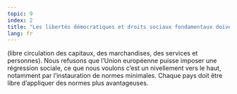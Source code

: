 ```yaml
---
topic: 9
index: 2
title: "Les libertés démocratiques et droits sociaux fondamentaux doivent passer avant les quatre principes du marché libéral "
lang: fr
---
```

(libre circulation des capitaux, des marchandises, des services et personnes).
Nous refusons que l’Union européenne puisse imposer une régression sociale, ce
que nous voulons c’est un nivellement vers le haut, notamment par
l’instauration de normes minimales. Chaque pays doit être libre d’appliquer
des normes plus avantageuses.
